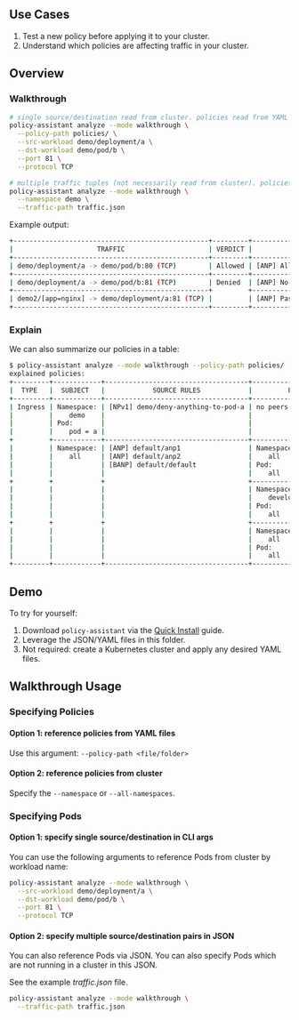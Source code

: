 ## Use Cases

1. Test a new policy before applying it to your cluster.
2. Understand which policies are affecting traffic in your cluster.

## Overview

### Walkthrough

```bash
# single source/destination read from cluster. policies read from YAML files
policy-assistant analyze --mode walkthrough \
  --policy-path policies/ \
  --src-workload demo/deployment/a \
  --dst-workload demo/pod/b \
  --port 81 \
  --protocol TCP

# multiple traffic tuples (not necessarily read from cluster). policies read from cluster
policy-assistant analyze --mode walkthrough \
  --namespace demo \
  --traffic-path traffic.json
```

Example output:

```bash
+-------------------------------------------------+---------+-----------------------------------------------------------------------------+------------------------------+
|                     TRAFFIC                     | VERDICT |                             INGRESS WALKTHROUGH                             |      EGRESS WALKTHROUGH      |
+-------------------------------------------------+---------+-----------------------------------------------------------------------------+------------------------------+
| demo/deployment/a -> demo/pod/b:80 (TCP)        | Allowed | [ANP] Allow (allow-80)                                                      | no policies targeting egress |
+-------------------------------------------------+---------+-----------------------------------------------------------------------------+                              +
| demo/deployment/a -> demo/pod/b:81 (TCP)        | Denied  | [ANP] No-Op -> [BANP] Deny (baseline-deny)                                  |                              |
+-------------------------------------------------+         +-----------------------------------------------------------------------------+                              +
| demo2/[app=nginx] -> demo/deployment/a:81 (TCP) |         | [ANP] Pass (development-ns) -> [NPv1] Dropped (demo/deny-anything-to-pod-a) |                              |
+-------------------------------------------------+---------+-----------------------------------------------------------------------------+------------------------------+
```

### Explain

We can also summarize our policies in a table:

```bash
$ policy-assistant analyze --mode walkthrough --policy-path policies/
explained policies:
+---------+------------+------------------------------------+-----------------------+---------------------------------+--------------------------+
|  TYPE   |  SUBJECT   |            SOURCE RULES            |         PEER          |             ACTION              |      PORT/PROTOCOL       |
+---------+------------+------------------------------------+-----------------------+---------------------------------+--------------------------+
| Ingress | Namespace: | [NPv1] demo/deny-anything-to-pod-a | no peers              | NPv1:                           | none                     |
|         |    demo    |                                    |                       |    Allow any peers              |                          |
|         | Pod:       |                                    |                       |                                 |                          |
|         |    pod = a |                                    |                       |                                 |                          |
+         +------------+------------------------------------+-----------------------+---------------------------------+--------------------------+
|         | Namespace: | [ANP] default/anp1                 | Namespace:            | BANP:                           | all ports, all protocols |
|         |    all     | [ANP] default/anp2                 |    all                |    Deny                         |                          |
|         |            | [BANP] default/default             | Pod:                  |                                 |                          |
|         |            |                                    |    all                |                                 |                          |
+         +            +                                    +-----------------------+---------------------------------+                          +
|         |            |                                    | Namespace:            | ANP:                            |                          |
|         |            |                                    |    development = true |    pri=2 (development-ns): Pass |                          |
|         |            |                                    | Pod:                  |                                 |                          |
|         |            |                                    |    all                |                                 |                          |
+         +            +                                    +-----------------------+---------------------------------+--------------------------+
|         |            |                                    | Namespace:            | ANP:                            | port 80 on protocol TCP  |
|         |            |                                    |    all                |    pri=1 (allow-80): Allow      |                          |
|         |            |                                    | Pod:                  |                                 |                          |
|         |            |                                    |    all                |                                 |                          |
+---------+------------+------------------------------------+-----------------------+---------------------------------+--------------------------+
```

## Demo

To try for yourself:

1. Download `policy-assistant` via the [Quick Install](../../../README.md#quick-install) guide.
1. Leverage the JSON/YAML files in this folder.
1. Not required: create a Kubernetes cluster and apply any desired YAML files.

## Walkthrough Usage

### Specifying Policies

#### Option 1: reference policies from YAML files

Use this argument: `--policy-path <file/folder>`

#### Option 2: reference policies from cluster

Specify the `--namespace` or `--all-namespaces`.

### Specifying Pods

#### Option 1: specify single source/destination in CLI args

You can use the following arguments to reference Pods from cluster by workload name:

```bash
policy-assistant analyze --mode walkthrough \
  --src-workload demo/deployment/a \
  --dst-workload demo/pod/b \
  --port 81 \
  --protocol TCP
```

#### Option 2: specify multiple source/destination pairs in JSON

You can also reference Pods via JSON.
You can also specify Pods which are not running in a cluster in this JSON.

See the example *traffic.json* file.

```bash
policy-assistant analyze --mode walkthrough \
  --traffic-path traffic.json
```
